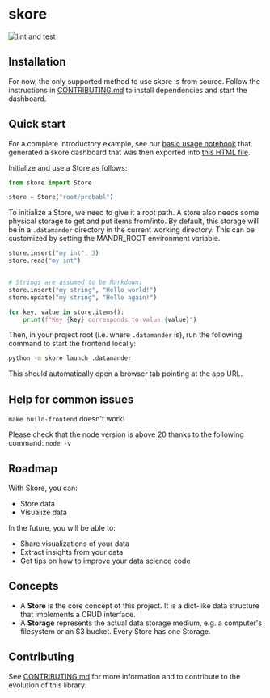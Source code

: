 # skore

![lint and test](https://github.com/probabl-ai/skore/actions/workflows/lint-and-test.yml/badge.svg)

## Installation

For now, the only supported method to use skore is from source.
Follow the instructions in [CONTRIBUTING.md](/CONTRIBUTING.md#quick-start) to install dependencies and start the dashboard.

## Quick start

For a complete introductory example, see our [basic usage notebook](/notebooks/basic_usage.ipynb) that generated a skore dashboard that was then exported into [this HTML file](https://drive.google.com/file/d/1wPUTWBov6lWVivnbkLyhzUis3aQJsSjV/view?usp=share_link).

Initialize and use a Store as follows:
```python
from skore import Store

store = Store("root/probabl")
```

To initialize a Store, we need to give it a root path.
A store also needs some physical storage to get and put items from/into. By default, this storage will be in a `.datamander` directory in the current working directory. This can be customized by setting the MANDR_ROOT environment variable.

```python
store.insert("my int", 3)
store.read("my int")


# Strings are assumed to be Markdown:
store.insert("my string", "Hello world!")
store.update("my string", "Hello again!")

for key, value in store.items():
    print(f"Key {key} corresponds to value {value}")
```

Then, in your project root (i.e. where `.datamander` is), run the following command to start the frontend locally:
```sh
python -m skore launch .datamander
```
This should automatically open a browser tab pointing at the app URL.

## Help for common issues


`make build-frontend` doesn't work!

Please check that the node version is above 20 thanks to the following command: `node -v`

## Roadmap


With Skore, you can:
- Store data
- Visualize data

In the future, you will be able to:
- Share visualizations of your data
- Extract insights from your data
- Get tips on how to improve your data science code

## Concepts


- A **Store** is the core concept of this project. It is a dict-like data structure that implements a CRUD interface.
- A **Storage** represents the actual data storage medium, e.g. a computer's filesystem or an S3 bucket. Every Store has one Storage.

## Contributing

See [CONTRIBUTING.md](CONTRIBUTING.md) for more information and to contribute to the evolution of this library.
